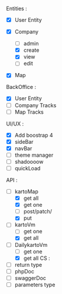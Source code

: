 
Entities :
 - [x] User Entity

 - [x] Company
   - [ ] admin
   - [x] create
   - [x] view
   - [ ] edit

 - [x] Map

BackOffice :
 - [x] User Entity
 - [ ] Company Tracks
 - [ ] Map Tracks

UI/UX :
 - [x] Add boostrap 4
 - [x] sideBar
 - [x] navBar
 - [ ] theme manager
 - [ ] shadoooow
 - [ ] quickLoad

API :
 - [ ] kartoMap
   - [x] get all
   - [x] get one
   - [ ] post/patch/
   - [x] put
 - [ ] kartoVm
   - [ ] get one
   - [x] get all
 - [ ] DailykartoVm
   - [ ] get one
   - [x] get all
CS :
 - [ ] return type
 - [ ] phpDoc
 - [ ] swaggerDoc
 - [ ] parameters type
